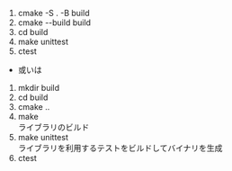 1. cmake -S . -B build
1. cmake --build build
1. cd build
1. make unittest
1. ctest

- 或いは

1. mkdir build
1. cd build
1. cmake ..
1. make  
ライブラリのビルド
1. make unittest  
ライブラリを利用するテストをビルドしてバイナリを生成
1. ctest
